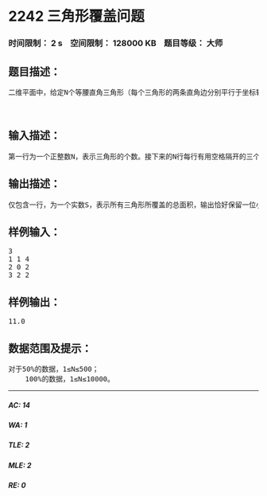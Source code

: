 # 2242 三角形覆盖问题   
### 时间限制： 2 s&nbsp;&nbsp;&nbsp;&nbsp;空间限制： 128000 KB&nbsp;&nbsp;&nbsp;&nbsp;题目等级： 大师  
## 题目描述：  

<pre>
二维平面中，给定N个等腰直角三角形（每个三角形的两条直角边分别平行于坐标轴，斜边从左上到右下）。我们用三个非负整数(x, y, d)来描述这样一个三角形，三角形三个顶点的坐标分别为(x, y), (x + d, y)和(x, y + d)。要求计算这N个三角形所覆盖的总面积。例如，下图有3个三角形，覆盖的总面积为11.0。  

 
</pre>
  
  
## 输入描述：  

<pre>
第一行为一个正整数N，表示三角形的个数。接下来的N行每行有用空格隔开的三个非负整数，x, y, d，描述一个三角形的顶点坐标，分别为(x, y), (x + d, y), (x, y+d)，其中x, y, d 满足0≤x, y, d≤1000000。
</pre>
  
  
## 输出描述：  

<pre>
仅包含一行，为一个实数S，表示所有三角形所覆盖的总面积，输出恰好保留一位小数。输入数据保证S≤231。
</pre>
  
  
## 样例输入：  

<pre>
3  
1 1 4  
2 0 2  
3 2 2
</pre>
  
  
## 样例输出：  

<pre>
11.0
</pre>
  
  
## 数据范围及提示：  

<pre>
对于50%的数据，1≤N≤500；
    100%的数据，1≤N≤10000。
</pre>
  
  
***  

##### AC: 14  
##### WA: 1  
##### TLE: 2  
##### MLE: 2  
##### RE: 0  
